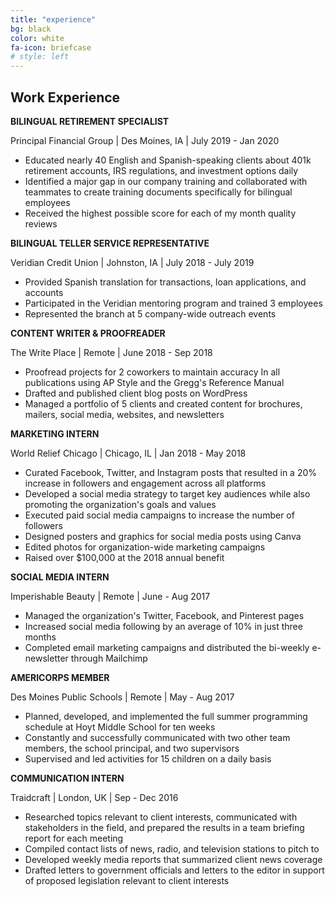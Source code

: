 ```yaml
---
title: "experience"
bg: black
color: white
fa-icon: briefcase
# style: left
---
```


<!-- #### Basically -->

## Work Experience

**BILINGUAL RETIREMENT SPECIALIST**

Principal Financial Group \| Des Moines, IA \| July 2019 - Jan 2020

- Educated nearly 40 English and Spanish-speaking clients about 401k retirement accounts, IRS regulations, and investment options daily 
- Identified a major gap in our company training and collaborated with teammates to create training documents specifically for bilingual employees 
- Received the highest possible score for each of my month quality reviews

**BILINGUAL TELLER SERVICE REPRESENTATIVE**

Veridian Credit Union \| Johnston, IA \| July 2018 - July 2019

- Provided Spanish translation for transactions, loan applications, and accounts
- Participated in the Veridian mentoring program and trained 3 employees
- Represented the branch at 5 company-wide outreach events

**CONTENT WRITER & PROOFREADER**

The Write Place \| Remote \| June 2018 - Sep 2018

- Proofread projects for 2 coworkers to maintain accuracy In all publications using AP Style and the Gregg's Reference Manual
- Drafted and published client blog posts on WordPress
- Managed a portfolio of 5 clients and created content for brochures, mailers, social media, websites, and newsletters

**MARKETING INTERN**

World Relief Chicago \| Chicago, IL \| Jan 2018 - May 2018

- Curated Facebook, Twitter, and Instagram posts that resulted in a 20% increase in followers and engagement across all platforms
- Developed a social media strategy to target key audiences while also promoting the organization's goals and values
- Executed paid social media campaigns to increase the number of followers
- Designed posters and graphics for social media posts using Canva
- Edited photos for organization-wide marketing campaigns
- Raised over $100,000 at the 2018 annual benefit 

**SOCIAL MEDIA INTERN**

Imperishable Beauty \| Remote \| June - Aug 2017

- Managed the organization's Twitter, Facebook, and Pinterest pages 
- Increased social media following by an average of 10% in just three months
- Completed email marketing campaigns and distributed the bi-weekly e-newsletter through Mailchimp

**AMERICORPS MEMBER**

Des Moines Public Schools \| Remote \| May - Aug 2017

- Planned, developed, and implemented the full summer programming schedule at Hoyt Middle School for ten weeks
- Constantly and successfully communicated with two other team members, the school principal, and two supervisors
- Supervised and led activities for 15 children on a daily basis 

**COMMUNICATION INTERN**

Traidcraft \| London, UK \| Sep - Dec 2016

- Researched topics relevant to client interests, communicated with stakeholders in the field, and prepared the results in a team briefing report for each meeting
- Compiled contact lists of news, radio, and television stations to pitch to
- Developed weekly media reports that summarized client news coverage
- Drafted letters to government officials and letters to the editor in support of proposed legislation relevant to client interests
